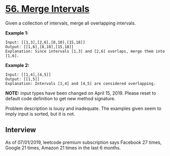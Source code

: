 # [56. Merge Intervals](https://leetcode.com/problems/merge-intervals/)

Given a collection of intervals, merge all overlapping intervals.

**Example 1:**
```
Input: [[1,3],[2,6],[8,10],[15,18]]
Output: [[1,6],[8,10],[15,18]]
Explanation: Since intervals [1,3] and [2,6] overlaps, merge them into [1,6].
```
**Example 2:**
```
Input: [[1,4],[4,5]]
Output: [[1,5]]
Explanation: Intervals [1,4] and [4,5] are considered overlapping.
```
**NOTE:** input types have been changed on April 15, 2019. Please reset to default code definition to get new method signature.


Problem description is lousy and inadequate. The examples given seem to imply input is sorted, but it is not.


## Interview
As of 07/01/2019, leetcode premium subscription says Facebook 27 times, Google 21 times, Amazon 21 times in the last 6 months.
